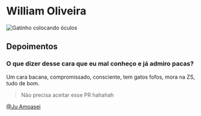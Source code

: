 # William Oliveira

![Gatinho colocando óculos](https://media.giphy.com/media/CjmvTCZf2U3p09Cn0h/giphy.gif)


## Depoimentos

### O que dizer desse cara que eu mal conheço e já admiro pacas?

Um cara bacana, compromissado, consciente, tem gatos fofos, mora na ZS, tudo de bom.

> Não precisa aceitar esse PR hahahah

[@Ju Amoasei](https://github.com/JulianaAmoasei)
